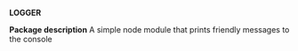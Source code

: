 **LOGGER**

**Package description**
A simple node module that prints friendly messages to the console
